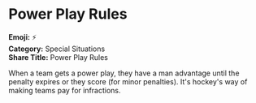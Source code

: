 # Power Play Rules

**Emoji:** ⚡  
**Category:** Special Situations  
**Share Title:** Power Play Rules

When a team gets a power play, they have a man advantage until the penalty expires or they score (for minor penalties). It's hockey's way of making teams pay for infractions.
